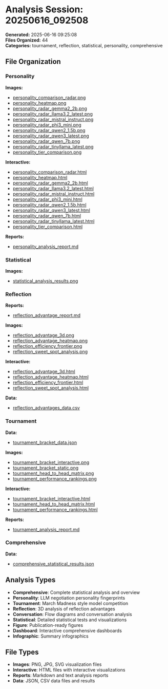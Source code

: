 # Analysis Session: 20250616_092508

**Generated:** 2025-06-16 09:25:08  
**Files Organized:** 44  
**Categories:** tournament, reflection, statistical, personality, comprehensive

## File Organization

### Personality

**Images:**
- [personality_comparison_radar.png](./personality/images/personality_comparison_radar.png)
- [personality_heatmap.png](./personality/images/personality_heatmap.png)
- [personality_radar_gemma2_2b.png](./personality/images/personality_radar_gemma2_2b.png)
- [personality_radar_llama3.2_latest.png](./personality/images/personality_radar_llama3.2_latest.png)
- [personality_radar_mistral_instruct.png](./personality/images/personality_radar_mistral_instruct.png)
- [personality_radar_phi3_mini.png](./personality/images/personality_radar_phi3_mini.png)
- [personality_radar_qwen2_1.5b.png](./personality/images/personality_radar_qwen2_1.5b.png)
- [personality_radar_qwen3_latest.png](./personality/images/personality_radar_qwen3_latest.png)
- [personality_radar_qwen_7b.png](./personality/images/personality_radar_qwen_7b.png)
- [personality_radar_tinyllama_latest.png](./personality/images/personality_radar_tinyllama_latest.png)
- [personality_tier_comparison.png](./personality/images/personality_tier_comparison.png)

**Interactive:**
- [personality_comparison_radar.html](./personality/interactive/personality_comparison_radar.html)
- [personality_heatmap.html](./personality/interactive/personality_heatmap.html)
- [personality_radar_gemma2_2b.html](./personality/interactive/personality_radar_gemma2_2b.html)
- [personality_radar_llama3.2_latest.html](./personality/interactive/personality_radar_llama3.2_latest.html)
- [personality_radar_mistral_instruct.html](./personality/interactive/personality_radar_mistral_instruct.html)
- [personality_radar_phi3_mini.html](./personality/interactive/personality_radar_phi3_mini.html)
- [personality_radar_qwen2_1.5b.html](./personality/interactive/personality_radar_qwen2_1.5b.html)
- [personality_radar_qwen3_latest.html](./personality/interactive/personality_radar_qwen3_latest.html)
- [personality_radar_qwen_7b.html](./personality/interactive/personality_radar_qwen_7b.html)
- [personality_radar_tinyllama_latest.html](./personality/interactive/personality_radar_tinyllama_latest.html)
- [personality_tier_comparison.html](./personality/interactive/personality_tier_comparison.html)

**Reports:**
- [personality_analysis_report.md](./personality/reports/personality_analysis_report.md)

### Statistical

**Images:**
- [statistical_analysis_results.png](./statistical/images/statistical_analysis_results.png)

### Reflection

**Reports:**
- [reflection_advantage_report.md](./reflection/reports/reflection_advantage_report.md)

**Images:**
- [reflection_advantage_3d.png](./reflection/images/reflection_advantage_3d.png)
- [reflection_advantage_heatmap.png](./reflection/images/reflection_advantage_heatmap.png)
- [reflection_efficiency_frontier.png](./reflection/images/reflection_efficiency_frontier.png)
- [reflection_sweet_spot_analysis.png](./reflection/images/reflection_sweet_spot_analysis.png)

**Interactive:**
- [reflection_advantage_3d.html](./reflection/interactive/reflection_advantage_3d.html)
- [reflection_advantage_heatmap.html](./reflection/interactive/reflection_advantage_heatmap.html)
- [reflection_efficiency_frontier.html](./reflection/interactive/reflection_efficiency_frontier.html)
- [reflection_sweet_spot_analysis.html](./reflection/interactive/reflection_sweet_spot_analysis.html)

**Data:**
- [reflection_advantages_data.csv](./reflection/data/reflection_advantages_data.csv)

### Tournament

**Data:**
- [tournament_bracket_data.json](./tournament/data/tournament_bracket_data.json)

**Images:**
- [tournament_bracket_interactive.png](./tournament/images/tournament_bracket_interactive.png)
- [tournament_bracket_static.png](./tournament/images/tournament_bracket_static.png)
- [tournament_head_to_head_matrix.png](./tournament/images/tournament_head_to_head_matrix.png)
- [tournament_performance_rankings.png](./tournament/images/tournament_performance_rankings.png)

**Interactive:**
- [tournament_bracket_interactive.html](./tournament/interactive/tournament_bracket_interactive.html)
- [tournament_head_to_head_matrix.html](./tournament/interactive/tournament_head_to_head_matrix.html)
- [tournament_performance_rankings.html](./tournament/interactive/tournament_performance_rankings.html)

**Reports:**
- [tournament_analysis_report.md](./tournament/reports/tournament_analysis_report.md)

### Comprehensive

**Data:**
- [comprehensive_statistical_results.json](./comprehensive/data/comprehensive_statistical_results.json)


## Analysis Types

- **Comprehensive**: Complete statistical analysis and overview
- **Personality**: LLM negotiation personality fingerprints
- **Tournament**: March Madness style model competition
- **Reflection**: 3D analysis of reflection advantages
- **Conversation**: Flow diagrams and conversation analysis
- **Statistical**: Detailed statistical tests and visualizations
- **Figure**: Publication-ready figures
- **Dashboard**: Interactive comprehensive dashboards
- **Infographic**: Summary infographics

## File Types

- **Images**: PNG, JPG, SVG visualization files
- **Interactive**: HTML files with interactive visualizations
- **Reports**: Markdown and text analysis reports
- **Data**: JSON, CSV data files and results
